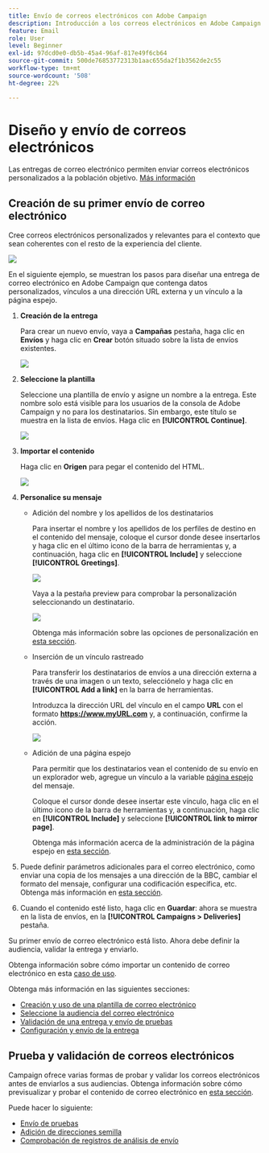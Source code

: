 ```yaml
---
title: Envío de correos electrónicos con Adobe Campaign
description: Introducción a los correos electrónicos en Adobe Campaign. Envíe correos electrónicos personalizados a un público objetivo.
feature: Email
role: User
level: Beginner
exl-id: 97dcd0e0-db5b-45a4-96af-817e49f6cb64
source-git-commit: 500de76853772313b1aac655da2f1b3562de2c55
workflow-type: tm+mt
source-wordcount: '508'
ht-degree: 22%

---
```


# Diseño y envío de correos electrónicos

Las entregas de correo electrónico permiten enviar correos electrónicos personalizados a la población objetivo. [Más información](../send/send.md)

## Creación de su primer envío de correo electrónico

Cree correos electrónicos personalizados y relevantes para el contexto que sean coherentes con el resto de la experiencia del cliente.

![](assets/new-email-content.png)


En el siguiente ejemplo, se muestran los pasos para diseñar una entrega de correo electrónico en Adobe Campaign que contenga datos personalizados, vínculos a una dirección URL externa y un vínculo a la página espejo.

1. **Creación de la entrega**

   Para crear un nuevo envío, vaya a **Campañas** pestaña, haga clic en **Envíos** y haga clic en **Crear** botón situado sobre la lista de envíos existentes.

   ![](assets/delivery_step_1.png)

1. **Seleccione la plantilla**

   Seleccione una plantilla de envío y asigne un nombre a la entrega. Este nombre solo está visible para los usuarios de la consola de Adobe Campaign y no para los destinatarios. Sin embargo, este título se muestra en la lista de envíos. Haga clic en **[!UICONTROL Continue]**.

   ![](assets/dce_delivery_model.png)

1. **Importar el contenido**

   Haga clic en **Origen** para pegar el contenido del HTML.

   ![](assets/paste-content.png)


1. **Personalice su mensaje**

   * Adición del nombre y los apellidos de los destinatarios

     Para insertar el nombre y los apellidos de los perfiles de destino en el contenido del mensaje, coloque el cursor donde desee insertarlos y haga clic en el último icono de la barra de herramientas y, a continuación, haga clic en **[!UICONTROL Include]** y seleccione **[!UICONTROL Greetings]**.

     ![](assets/include-greetings.png)

     Vaya a la pestaña preview para comprobar la personalización seleccionando un destinatario.

     ![](assets/perso-check.png)

     Obtenga más información sobre las opciones de personalización en [esta sección](personalize.md).

   * Inserción de un vínculo rastreado

     Para transferir los destinatarios de envíos a una dirección externa a través de una imagen o un texto, selecciónelo y haga clic en **[!UICONTROL Add a link]** en la barra de herramientas.

     Introduzca la dirección URL del vínculo en el campo **URL** con el formato **https://www.myURL.com** y, a continuación, confirme la acción.

     ![](assets/add-a-link.png)

   * Adición de una página espejo

     Para permitir que los destinatarios vean el contenido de su envío en un explorador web, agregue un vínculo a la variable [página espejo](mirror-page.md) del mensaje.

     Coloque el cursor donde desee insertar este vínculo, haga clic en el último icono de la barra de herramientas y, a continuación, haga clic en **[!UICONTROL Include]** y seleccione **[!UICONTROL link to mirror page]**.

     Obtenga más información acerca de la administración de la página espejo en [esta sección](mirror-page.md#link-to-mirror-page).

1. Puede definir parámetros adicionales para el correo electrónico, como enviar una copia de los mensajes a una dirección de la BBC, cambiar el formato del mensaje, configurar una codificación específica, etc. Obtenga más información en [esta sección](email-parameters.md).

1. Cuando el contenido esté listo, haga clic en **Guardar**: ahora se muestra en la lista de envíos, en la **[!UICONTROL Campaigns > Deliveries]** pestaña.

Su primer envío de correo electrónico está listo. Ahora debe definir la audiencia, validar la entrega y enviarlo.

Obtenga información sobre cómo importar un contenido de correo electrónico en esta [caso de uso](https://experienceleague.adobe.com/docs/campaign/automation/workflows/use-cases/deliveries/load-delivery-content.html).

Obtenga más información en las siguientes secciones:

<!--[Design an email in Campaign]-->
* [Creación y uso de una plantilla de correo electrónico](../send/create-templates.md)
* [Seleccione la audiencia del correo electrónico](../audiences/gs-audiences.md)
* [Validación de una entrega y envío de pruebas](preview-and-proof.md)
* [Configuración y envío de la entrega](configure-and-send.md)

## Prueba y validación de correos electrónicos

Campaign ofrece varias formas de probar y validar los correos electrónicos antes de enviarlos a sus audiencias. Obtenga información sobre cómo previsualizar y probar el contenido de correo electrónico en [esta sección](../send/preview-and-proof.md).

Puede hacer lo siguiente:

* [Envío de pruebas](preview-and-proof.md)
* [Adición de direcciones semilla](../audiences/test-profiles.md)
* [Comprobación de registros de análisis de envío](delivery-analysis.md)

